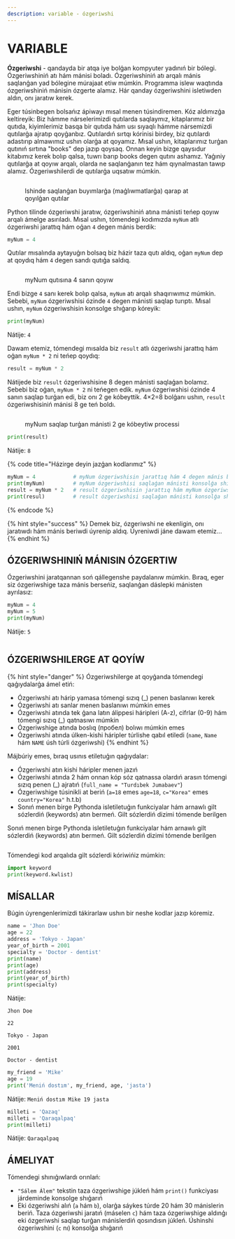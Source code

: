 ```yaml
---
description: variable - ózgeriwshi
---
```


# VARIABLE

**Ózgeriwshi** - qandayda bir atqa iye bolģan kompyuter yadınıń bir bólegi. Ózgeriwshiniń atı hám mánisi boladı. Ózgeriwshiniń atı arqalı mánis saqlanģan yad bólegine múrajaat etiw múmkin. Programma islew waqtında ózgeriwshiniń mánisin ózgerte alamız. Hár qanday ózgeriwshini isletiwden aldın, onı jaratıw kerek.

Eger túsinbegen bolsańız ápiwayı mısal menen túsindiremen. Kóz aldımızģa keltireyik: Biz hámme nárselerimizdi qutılarda saqlaymız, kitaplarımız bir qutıda, kiyimlerimiz basqa bir qutıda hám usı sıyaqlı hámme nársemizdi qutılarģa ajratıp qoyģanbız. Qutılardıń sırtqı kórinisi birdey, biz qutılardı adastırıp almawımız ushın olarģa at qoyamız. Mısal ushın, kitaplarımız turģan qutınıń sırtına "books" dep jazıp qoysaq. Onnan keyin bizge qaysıdur kitabımız kerek bolıp qalsa, tuwrı barıp books degen qutını ashamız. Yaģıniy qutılarģa at qoyıw arqalı, olarda ne saqlanģanın tez hám qıynalmastan tawıp alamız. Ózgeriwshilerdi de qutılarģa uqsatıw múmkin.

<figure><img src="../../../.gitbook/assets/image (7).png" alt=""><figcaption><p>Ishinde saqlanģan buyımlarģa (maģlıwmatlarģa) qarap at qoyılģan qutılar</p></figcaption></figure>

Python tilinde ózgeriwshi jaratıw, ózgeriwshiniń atına mánisti teńep qoyıw arqalı ámelge asırıladı. Mısal ushın, tómendegi kodımızda `myNum` atlı ózgeriwshi jarattıq hám oģan `4` degen mánis berdik:

```python
myNum = 4
```

Qutılar mısalında aytayuģın bolsaq biz házir taza qutı aldıq, oģan `myNum` dep at qoydıq hám `4` degen sandı qutıģa saldıq.

<figure><img src="../../../.gitbook/assets/image (4).png" alt=""><figcaption><p>myNum qutısına 4 sanın qoyıw</p></figcaption></figure>

Endi bizge `4` sanı kerek bolıp qalsa, `myNum` atı arqalı shaqırıwımız múmkin. Sebebi, `myNum` ózgeriwshisi ózinde `4` degen mánisti saqlap turıptı. Mısal ushın, `myNum` ózgeriwshisin konsolge shıģarıp kóreyik:

```python
print(myNum)
```

Nátije: `4`

Dawam etemiz, tómendegi mısalda biz `result` atlı ózgeriwshi jarattıq hám oģan `myNum * 2` ni teńep qoydıq:

```python
result = myNum * 2
```

Nátijede biz `result` ózgeriwshisine 8 degen mánisti saqlaģan bolamız. Sebebi biz oģan, `myNum * 2` ni teńegen edik. `myNum` ózgeriwshisi ózinde 4 sanın saqlap turģan edi, biz onı 2 ge kóbeyttik. 4×2=8 bolģanı ushın, `result` ózgeriwshisiniń mánisi 8 ge teń boldı.

<figure><img src="../../../.gitbook/assets/image (3).png" alt=""><figcaption><p>myNum saqlap turģan mánisti 2 ge kóbeytiw processi</p></figcaption></figure>

```python
print(result)
```

Nátije: `8`

{% code title="Házirge deyin jazģan kodlarımız" %}
```python
myNum = 4            # myNum ózgeriwshisin jarattıq hám 4 degen mánis berdik
print(myNum)         # myNum ózgeriwshisi saqlaģan mánisti konsolģa shıģaramız
result = myNum * 2   # result ózgeriwshisin jarattıq hám myNum ózgeriwshisi saqlaģan mánisti 2 ge kóbeytkennen payda bolģan mánisti saqlap qoydıq
print(resul)         # result ózgeriwshisi saqlaģan mánisti konsolģa shıģaramız
```
{% endcode %}

{% hint style="success" %}
Demek biz, ózgeriwshi ne ekenligin, onı jaratıwdı hám mánis beriwdi úyrenip aldıq. Úyreniwdi jáne dawam etemiz...
{% endhint %}

## ÓZGERIWSHINIŃ MÁNISIN ÓZGERTIW

Ózgeriwshini jaratqannan soń qállegenshe paydalanıw múmkin. Bıraq, eger siz ózgeriwshige taza mánis berseńiz, saqlanģan dáslepki mánisten ayrılasız:

```python
myNum = 4
myNum = 5
print(myNum)
```

Nátije: `5`

<figure><img src="../../../.gitbook/assets/image (1).png" alt=""><figcaption></figcaption></figure>

## ÓZGERIWSHILERGE AT QOYÍW

{% hint style="danger" %}
Ózgeriwshilerge at qoyģanda tómendegi qaģıydalarģa ámel etiń:

* Ózgeriwshi atı hárip yamasa tómengi sızıq (\_) penen baslanıwı kerek
* Ózgeriwshi atı sanlar menen baslanıwı múmkin emes
* Ózgeriwshi atında tek ģana latın álippesi háripleri (A-z), cifrlar (0-9) hám tómengi sızıq (\_) qatnasıwı múmkin
* Ózgeriwshige atında boslıq (пробел) bolıwı múmkin emes
* Ózgeriwshi atında úlken-kishi háripler túrlishe qabıl etiledi (`name`, `Name` hám `NAME` úsh túrli ózgeriwshi)
{% endhint %}

Májbúriy emes, bıraq usınıs etiletuģın qaģıydalar:

* Ózgeriwshi atın kishi háripler menen jazıń
* Ózgeriwshi atında 2 hám onnan kóp sóz qatnassa olardıń arasın tómengi sızıq penen (\_) ajratıń (`full_name = "Turdıbek Jumabaev"`)
* Ózgeriwshige túsinikli at beriń (`a=18` emes `age=18`, `c="Korea"` emes `country="Korea"` h.t.b)
* Sonıń menen birge Pythonda isletiletuģın funkciyalar hám arnawlı gilt sózlerdiń (keywords) atın bermeń. Gilt sózlerdiń dizimi tómende berilgen

Sonıń menen birge Pythonda isletiletuģın funkciyalar hám arnawlı gilt sózlerdiń (keywords) atın bermeń. Gilt sózlerdiń dizimi tómende berilgen

<figure><img src="../../../.gitbook/assets/image (5).png" alt=""><figcaption></figcaption></figure>

Tómendegi kod arqalıda gilt sózlerdi kóriwińiz múmkin:

```python
import keyword
print(keyword.kwlist)
```

## MÍSALLAR

Búgin úyrengenlerimizdi tákirarlaw ushın bir neshe kodlar jazıp kóremiz.

```python
name = 'Jhon Doe'
age = 22
address = 'Tokyo - Japan'
year_of_birth = 2001
specialty = 'Doctor - dentist'
print(name)
print(age)
print(address)
print(year_of_birth)
print(specialty)
```

Nátije:

`Jhon Doe`

`22`

`Tokyo - Japan`

`2001`

`Doctor - dentist`

```python
my_friend = 'Mike'
age = 19
print('Meniń dostım', my_friend, age, 'jasta')
```

Nátije: `Meniń dostım Mike 19 jasta`

```python
milleti = 'Qazaq'
milleti = 'Qaraqalpaq'
print(milleti)
```

Nátije: `Qaraqalpaq`

## ÁMELIYAT

Tómendegi shınıģıwlardı orınlań:

* `"Sálem Álem"` tekstin taza ózgeriwshige júkleń hám `print()` funkciyası járdeminde konsolge shıģarıń
* Eki ózgeriwshi alıń (`a` hám `b`), olarģa sáykes túrde 20 hám 30 mánislerin beriń. Taza ózgeriwshi jaratıń (máselen `c`) hám taza ózgeriwshige aldınģı eki ózgeriwshi saqlap turģan mánislerdiń qosındısın júkleń. Úshinshi ózgeriwshini (`c` nı) konsolģa shıģarıń
